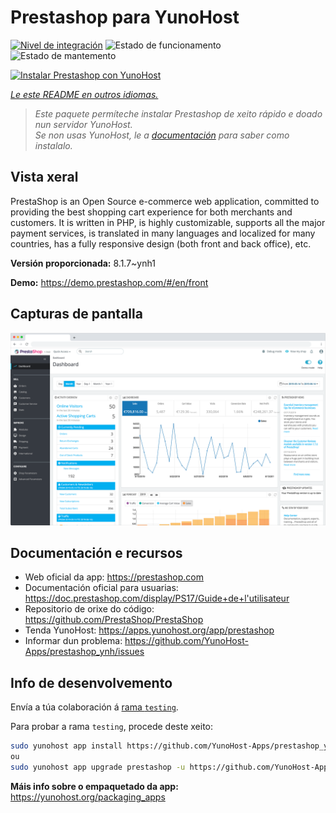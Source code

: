 <!--
NOTA: Este README foi creado automáticamente por <https://github.com/YunoHost/apps/tree/master/tools/readme_generator>
NON debe editarse manualmente.
-->

# Prestashop para YunoHost

[![Nivel de integración](https://dash.yunohost.org/integration/prestashop.svg)](https://dash.yunohost.org/appci/app/prestashop) ![Estado de funcionamento](https://ci-apps.yunohost.org/ci/badges/prestashop.status.svg) ![Estado de mantemento](https://ci-apps.yunohost.org/ci/badges/prestashop.maintain.svg)

[![Instalar Prestashop con YunoHost](https://install-app.yunohost.org/install-with-yunohost.svg)](https://install-app.yunohost.org/?app=prestashop)

*[Le este README en outros idiomas.](./ALL_README.md)*

> *Este paquete permíteche instalar Prestashop de xeito rápido e doado nun servidor YunoHost.*  
> *Se non usas YunoHost, le a [documentación](https://yunohost.org/install) para saber como instalalo.*

## Vista xeral

PrestaShop is an Open Source e-commerce web application, committed to providing the best shopping cart experience for both merchants and customers. It is written in PHP, is highly customizable, supports all the major payment services, is translated in many languages and localized for many countries, has a fully responsive design (both front and back office), etc.

**Versión proporcionada:** 8.1.7~ynh1

**Demo:** <https://demo.prestashop.com/#/en/front>

## Capturas de pantalla

![Captura de pantalla de Prestashop](./doc/screenshots/screenshot.png)

## Documentación e recursos

- Web oficial da app: <https://prestashop.com>
- Documentación oficial para usuarias: <https://doc.prestashop.com/display/PS17/Guide+de+l'utilisateur>
- Repositorio de orixe do código: <https://github.com/PrestaShop/PrestaShop>
- Tenda YunoHost: <https://apps.yunohost.org/app/prestashop>
- Informar dun problema: <https://github.com/YunoHost-Apps/prestashop_ynh/issues>

## Info de desenvolvemento

Envía a túa colaboración á [rama `testing`](https://github.com/YunoHost-Apps/prestashop_ynh/tree/testing).

Para probar a rama `testing`, procede deste xeito:

```bash
sudo yunohost app install https://github.com/YunoHost-Apps/prestashop_ynh/tree/testing --debug
ou
sudo yunohost app upgrade prestashop -u https://github.com/YunoHost-Apps/prestashop_ynh/tree/testing --debug
```

**Máis info sobre o empaquetado da app:** <https://yunohost.org/packaging_apps>
